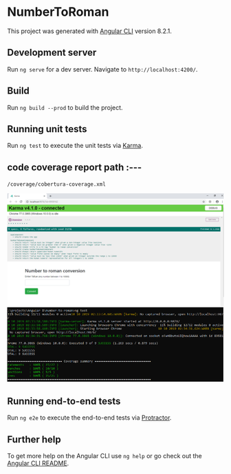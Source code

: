 # NumberToRoman

This project was generated with [Angular CLI](https://github.com/angular/angular-cli) version 8.2.1.

## Development server

Run `ng serve` for a dev server. Navigate to `http://localhost:4200/`. 


## Build

Run `ng build --prod` to build the project.

## Running unit tests

Run `ng test` to execute the unit tests via [Karma](https://karma-runner.github.io).



## code coverage report path :---

`/coverage/cobertura-coverage.xml`

![alt text](https://github.com/birendranathmaity/number-to-roman/blob/master/1.png)
![alt text](https://github.com/birendranathmaity/number-to-roman/blob/master/2.png)
## Running end-to-end tests

Run `ng e2e` to execute the end-to-end tests via [Protractor](http://www.protractortest.org/).

## Further help

To get more help on the Angular CLI use `ng help` or go check out the [Angular CLI README](https://github.com/angular/angular-cli/blob/master/README.md).
